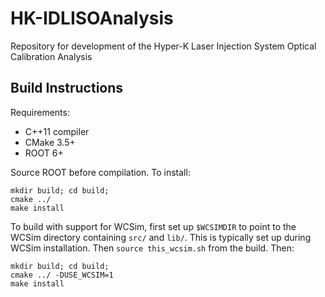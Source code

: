 # HK-IDLISOAnalysis
Repository for development of the Hyper-K Laser Injection System Optical Calibration Analysis

## Build Instructions
Requirements:
- C++11 compiler
- CMake 3.5+
- ROOT 6+

Source ROOT before compilation. To install:
```
mkdir build; cd build;
cmake ../
make install
```

To build with support for WCSim, first set up `$WCSIMDIR` to point to the WCSim directory containing `src/` and `lib/`. This is typically set up during WCSim installation. Then `source this_wcsim.sh` from the build. Then:
```
mkdir build; cd	build;
cmake ../ -DUSE_WCSIM=1
make install
```



